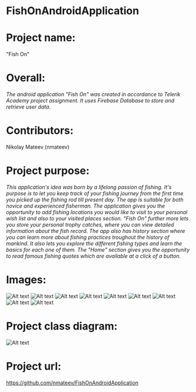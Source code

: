 # FishOnAndroidApplication

**<h1>Project name:</h1>** "Fish On"

**<h1>Overall:</h1>**
 *The android application "Fish On" was created in accordance to Telerik Academy project assignment. It  uses Firebase Database to store and retrieve user data.* 

**<h1>Contributors:</h1>**
Nikolay Mateev (nmateev)

**<h1>Project purpose:</h1>**
*This  application's idea was born by a lifelong passion of fishing. It's purpose is to let you keep track of your fishing journey from the first time you picked up the fishing rod till present day. The app is suitable for both novice and experienced fisherman. The application gives you the opportunity to add fishing locations you would like to visit to your personal wish list and also to your visited places section. "Fish On" further more lets you store your personal trophy catches, where you can view detailed information about the fish record. The app also has history section where you can learn more about fishing practices troughout the history of mankind. It also lets you explore the different fishing types and learn the basics for each one of them. The "Home" section gives you the opportunity to read famous fishing quotes which are available at a click of a button.*

**<h1>Images: </h1>**

![Alt text](https://github.com/nmateev/FishOnAndroidApplication/blob/master/screenshots/applaunch.jpg)
![Alt text](https://github.com/nmateev/FishOnAndroidApplication/blob/master/screenshots/home.jpg)
![Alt text](https://github.com/nmateev/FishOnAndroidApplication/blob/master/screenshots/drawer.jpg)
![Alt text](https://github.com/nmateev/FishOnAndroidApplication/blob/master/screenshots/personalrecords.jpg)
![Alt text](https://github.com/nmateev/FishOnAndroidApplication/blob/master/screenshots/detailedcustomrecord.jpg)
![Alt text](https://github.com/nmateev/FishOnAndroidApplication/blob/master/screenshots/fishingtypes.jpg)
![Alt text](https://github.com/nmateev/FishOnAndroidApplication/blob/master/screenshots/history.jpg)
![Alt text](https://github.com/nmateev/FishOnAndroidApplication/blob/master/screenshots/visitedplaces.jpg)
![Alt text](https://github.com/nmateev/FishOnAndroidApplication/blob/master/screenshots/about.jpg)

**<h1>Project class diagram:</h1>**

![Alt text](https://github.com/nmateev/FishOnAndroidApplication/blob/master/FishOnAppClassDiagram.jpg)

**<h1>Project url:</h1>** https://github.com/nmateev/FishOnAndroidApplication
